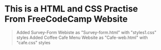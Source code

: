 # This is a HTML and CSS Practise From FreeCodeCamp Website
> Added Survey-Form Webiste as "Survey-form.html" with "styles1.css" styles 
> Added Coffee Cafe Menu Website as "Cafe-web.html" with "cafe.css" styles
